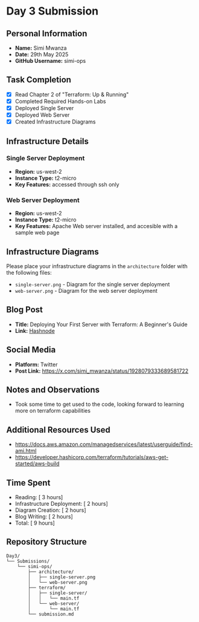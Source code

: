 # Day 3 Submission

## Personal Information
- **Name:** Simi Mwanza
- **Date:** 29th May 2025
- **GitHub Username:** simi-ops

## Task Completion
- [x] Read Chapter 2 of "Terraform: Up & Running"
- [x] Completed Required Hands-on Labs
- [x] Deployed Single Server
- [x] Deployed Web Server
- [x] Created Infrastructure Diagrams

## Infrastructure Details

### Single Server Deployment
- **Region:** us-west-2
- **Instance Type:** t2-micro
- **Key Features:** accessed through ssh only

### Web Server Deployment
- **Region:** us-west-2
- **Instance Type:** t2-micro
- **Key Features:** Apache Web server installed, and accesible with a sample web page

## Infrastructure Diagrams
Please place your infrastructure diagrams in the `architecture` folder with the following files:
- `single-server.png` - Diagram for the single server deployment
- `web-server.png` - Diagram for the web server deployment

## Blog Post
- **Title:** Deploying Your First Server with Terraform: A Beginner's Guide
- **Link:** [Hashnode](https://simiops.hashnode.dev/deploying-your-first-server-with-terraform-a-beginners-guide)

## Social Media
- **Platform:** Twitter
- **Post Link:** https://x.com/simi_mwanza/status/1928079333689581722

## Notes and Observations
- Took some time to get used to the code, looking forward to learning more on terraform capabilities

## Additional Resources Used
- https://docs.aws.amazon.com/managedservices/latest/userguide/find-ami.html
- https://developer.hashicorp.com/terraform/tutorials/aws-get-started/aws-build

## Time Spent
- Reading: [ 3 hours]
- Infrastructure Deployment: [ 2 hours]
- Diagram Creation: [ 2 hours]
- Blog Writing: [ 2 hours]
- Total: [ 9 hours]

## Repository Structure
```
Day3/
└── Submissions/
    └── simi-ops/
        ├── architecture/
        │   ├── single-server.png
        │   └── web-server.png
        ├── terraform/
        │   ├── single-server/
        │   │   └── main.tf
        │   └── web-server/
        │       └── main.tf
        └── submission.md
``` 



